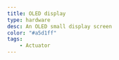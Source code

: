 ```yaml
---
title: OLED display 
type: hardware
desc: An OLED small display screen
color: "#a5d1ff"
tags:
    - Actuator
---
```


